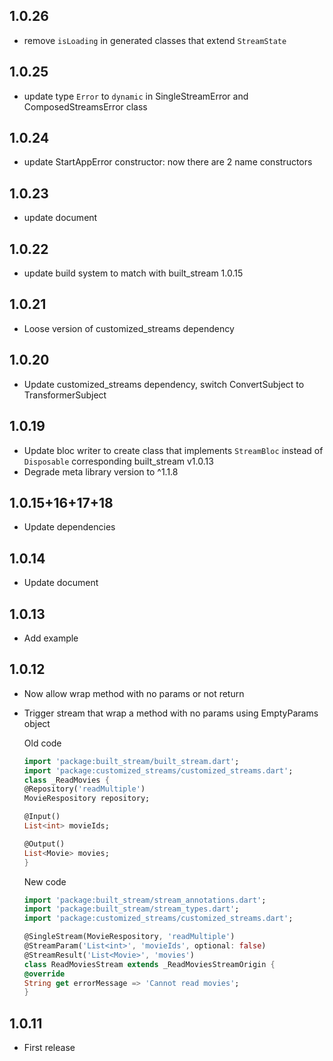 ## 1.0.26

* remove `isLoading` in generated classes that extend `StreamState` 
  
## 1.0.25

* update type `Error` to `dynamic` in SingleStreamError and ComposedStreamsError class
  
## 1.0.24

* update StartAppError constructor: now there are 2 name constructors 
  
## 1.0.23

* update document
  
## 1.0.22

* update build system to match with built_stream 1.0.15
  
## 1.0.21

* Loose version of customized_streams dependency

## 1.0.20

* Update customized_streams dependency, switch ConvertSubject to TransformerSubject

## 1.0.19

* Update bloc writer to create class that implements `StreamBloc` instead of `Disposable` 
corresponding built_stream v1.0.13
* Degrade meta library version to ^1.1.8

## 1.0.15+16+17+18

* Update dependencies
  
## 1.0.14

* Update document
  
## 1.0.13

* Add example
  
## 1.0.12

* Now allow wrap method with no params or not return
* Trigger stream that wrap a method with no params using EmptyParams object

    Old code

    ```dart
    import 'package:built_stream/built_stream.dart';
    import 'package:customized_streams/customized_streams.dart';
    class _ReadMovies {
    @Repository('readMultiple')
    MovieRespository repository;

    @Input()
    List<int> movieIds;

    @Output()
    List<Movie> movies;
    }

    ```

    New code
    ```dart
    import 'package:built_stream/stream_annotations.dart';
    import 'package:built_stream/stream_types.dart';
    import 'package:customized_streams/customized_streams.dart';

    @SingleStream(MovieRespository, 'readMultiple')
    @StreamParam('List<int>', 'movieIds', optional: false)
    @StreamResult('List<Movie>', 'movies')
    class ReadMoviesStream extends _ReadMoviesStreamOrigin {
    @override
    String get errorMessage => 'Cannot read movies';
    }
    ```
## 1.0.11

* First release